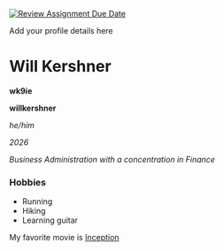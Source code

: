 [![Review Assignment Due Date](https://classroom.github.com/assets/deadline-readme-button-22041afd0340ce965d47ae6ef1cefeee28c7c493a6346c4f15d667ab976d596c.svg)](https://classroom.github.com/a/BpXStGJy)

Add your profile details here
# Will Kershner

**wk9ie**

**willkershner**

*he/him*

*2026*

*Business Administration with a concentration in Finance*

### Hobbies
- Running
- Hiking
- Learning guitar

My favorite movie is [Inception](https://www.imdb.com/title/tt1375666/)
